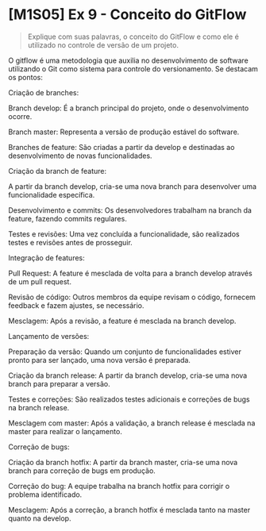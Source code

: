 # [M1S05] Ex 9 - Conceito do GitFlow

> Explique com suas palavras, o conceito do GitFlow e como ele é utilizado no controle de versão de um projeto.


O gitflow é uma metodologia que auxilia no desenvolvimento de software utilizando o Git como sistema para controle do versionamento. Se destacam os pontos:

Criação de branches:

Branch develop: É a branch principal do projeto, onde o desenvolvimento ocorre.

Branch master: Representa a versão de produção estável do software.

Branches de feature: São criadas a partir da develop e destinadas ao desenvolvimento de novas funcionalidades.


Criação da branch de feature: 

A partir da branch develop, cria-se uma nova branch para desenvolver uma funcionalidade específica.

Desenvolvimento e commits: Os desenvolvedores trabalham na branch da feature, fazendo commits regulares.

Testes e revisões: Uma vez concluída a funcionalidade, são realizados testes e revisões antes de prosseguir.

Integração de features:

Pull Request: A feature é mesclada de volta para a branch develop através de um pull request.

Revisão de código: Outros membros da equipe revisam o código, fornecem feedback e fazem ajustes, se necessário.

Mesclagem: Após a revisão, a feature é mesclada na branch develop.


Lançamento de versões:

Preparação da versão: Quando um conjunto de funcionalidades estiver pronto para ser lançado, uma nova versão é preparada.

Criação da branch release: A partir da branch develop, cria-se uma nova branch para preparar a versão.

Testes e correções: São realizados testes adicionais e correções de bugs na branch release.

Mesclagem com master: Após a validação, a branch release é mesclada na master para realizar o lançamento.


Correção de bugs:

Criação da branch hotfix: A partir da branch master, cria-se uma nova branch para correção de bugs em produção.

Correção do bug: A equipe trabalha na branch hotfix para corrigir o problema identificado.

Mesclagem: Após a correção, a branch hotfix é mesclada tanto na master quanto na develop.